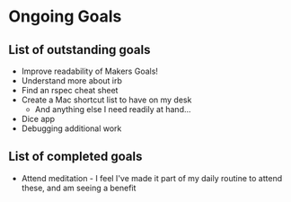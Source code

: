 # Ongoing Goals

## List of outstanding goals

* Improve readability of Makers Goals!
* Understand more about irb
* Find an rspec cheat sheet
* Create a Mac shortcut list to have on my desk
    * And anything else I need readily at hand...
* Dice app
* Debugging additional work


## List of completed goals

* Attend meditation - I feel I've made it part of my daily routine to attend these, and am seeing a benefit